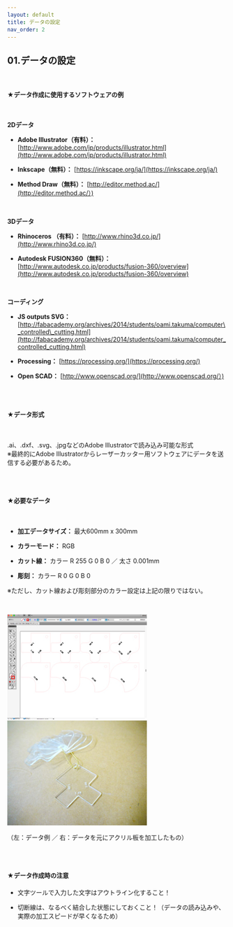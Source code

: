 ```yaml
---
layout: default
title: データの設定
nav_order: 2
---
```


## 01.データの設定
<br>

#### ★データ作成に使用するソフトウェアの例
<br>

**2Dデータ**

* **Adobe Illustrator（有料）：** [http://www.adobe.com/jp/products/illustrator.html](http://www.adobe.com/jp/products/illustrator.html)

* **Inkscape（無料）：** [https://inkscape.org/ja/](https://inkscape.org/ja/)

* **Method Draw（無料）：** [http://editor.method.ac/](http://editor.method.ac/）)

<br>

**3Dデータ**

* **Rhinoceros （有料）：** [http://www.rhino3d.co.jp/](http://www.rhino3d.co.jp/)  

* **Autodesk FUSION360（無料）：** [http://www.autodesk.co.jp/products/fusion-360/overview](http://www.autodesk.co.jp/products/fusion-360/overview)

<br>

**コーディング**

* **JS outputs SVG：** [http://fabacademy.org/archives/2014/students/oami.takuma/computer\_controlled\_cutting.html](http://fabacademy.org/archives/2014/students/oami.takuma/computer_controlled_cutting.html)

* **Processing：** [https://processing.org/](https://processing.org/)

* **Open SCAD：** [http://www.openscad.org/](http://www.openscad.org/）)
<br>
<br>

#### ★データ形式
<br>

.ai、.dxf、.svg、.jpgなどのAdobe Illustratorで読み込み可能な形式<br>
※最終的にAdobe Illustratorからレーザーカッター用ソフトウェアにデータを送信する必要があるため。

<br>
<br>

#### ★必要なデータ
<br>

* **加工データサイズ：** 最大600mm x 300mm

* **カラーモード：** RGB

* **カット線：** カラー R 255 G 0 B 0 ／ 太さ 0.001mm

* **彫刻：** カラー R 0 G 0 B 0

※ただし、カット線および彫刻部分のカラー設定は上記の限りではない。

<br>

<img src="assets/01-1.jpg" width="320" alt="hi" class="inline"/> <img src="assets/01-2.jpg" width="320" alt="hi" class="inline"/><br>

（左：データ例 ／ 右：データを元にアクリル板を加工したもの）

<br>
<br>

#### ★データ作成時の注意

* 文字ツールで入力した文字はアウトライン化すること！

* 切断線は、なるべく結合した状態にしておくこと！（データの読み込みや、実際の加工スピードが早くなるため）
